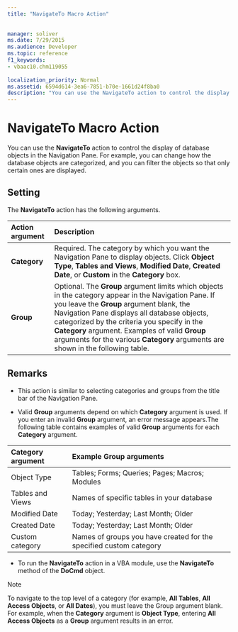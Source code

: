 ```yaml
---
title: "NavigateTo Macro Action"
 
 
manager: soliver
ms.date: 7/29/2015
ms.audience: Developer
ms.topic: reference
f1_keywords:
- vbaac10.chm119055
  
localization_priority: Normal
ms.assetid: 6594d614-3ea6-7851-b70e-1661d24f8ba0
description: "You can use the NavigateTo action to control the display of database objects in the Navigation Pane. For example, you can change how the database objects are categorized, and you can filter the objects so that only certain ones are displayed."
---
```


# NavigateTo Macro Action

You can use the **NavigateTo** action to control the display of database objects in the Navigation Pane. For example, you can change how the database objects are categorized, and you can filter the objects so that only certain ones are displayed. 
  
## Setting

The **NavigateTo** action has the following arguments. 
  
|**Action argument**|**Description**|
|:-----|:-----|
|**Category** <br/> |Required. The category by which you want the Navigation Pane to display objects. Click **Object Type**, **Tables and Views**, **Modified Date**, **Created Date**, or **Custom** in the **Category** box.  <br/> |
|**Group** <br/> |Optional. The **Group** argument limits which objects in the category appear in the Navigation Pane. If you leave the **Group** argument blank, the Navigation Pane displays all database objects, categorized by the criteria you specify in the **Category** argument. Examples of valid **Group** arguments for the various **Category** arguments are shown in the following table.  <br/> |
   
## Remarks

- This action is similar to selecting categories and groups from the title bar of the Navigation Pane.
    
- Valid **Group** arguments depend on which **Category** argument is used. If you enter an invalid **Group** argument, an error message appears.The following table contains examples of valid **Group** arguments for each **Category** argument. 
    
|**Category argument**|**Example Group arguments**|
|:-----|:-----|
|Object Type  <br/> |Tables; Forms; Queries; Pages; Macros; Modules  <br/> |
|Tables and Views  <br/> |Names of specific tables in your database  <br/> |
|Modified Date  <br/> |Today; Yesterday; Last Month; Older  <br/> |
|Created Date  <br/> |Today; Yesterday; Last Month; Older  <br/> |
|Custom category  <br/> |Names of groups you have created for the specified custom category  <br/> |
   
- To run the **NavigateTo** action in a VBA module, use the **NavigateTo** method of the **DoCmd** object. 
    
> [!NOTE]
> To navigate to the top level of a category (for example, **All Tables**, **All Access Objects**, or **All Dates**), you must leave the Group argument blank. For example, when the **Category** argument is **Object Type**, entering **All Access Objects** as a **Group** argument results in an error. 
  

